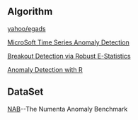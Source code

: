 ## Algorithm
[yahoo/egads](https://github.com/yahoo/egads)

[MicroSoft Time Series Anomaly Detection](https://msdn.microsoft.com/en-us/library/azure/mt789979.aspx)

[Breakout Detection via Robust E-Statistics](https://github.com/twitter/BreakoutDetection)

[Anomaly Detection with R](https://github.com/twitter/AnomalyDetection)

## DataSet

[NAB](https://github.com/numenta/NAB)--The Numenta Anomaly Benchmark
